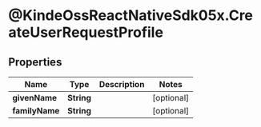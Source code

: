 # @KindeOssReactNativeSdk05x.CreateUserRequestProfile

## Properties

Name | Type | Description | Notes
------------ | ------------- | ------------- | -------------
**givenName** | **String** |  | [optional] 
**familyName** | **String** |  | [optional] 


